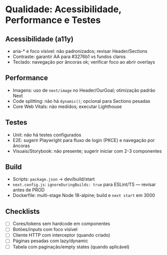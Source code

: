 # Qualidade: Acessibilidade, Performance e Testes

## Acessibilidade (a11y)
- aria-* e foco visível: não padronizados; revisar Header/Sections
- Contraste: garantir AA para #3276b1 vs fundos claros
- Teclado: navegação por âncoras ok; verificar foco ao abrir overlays

## Performance
- Imagens: uso de `next/image` no Header/OurGoal; otimização padrão Next
- Code splitting: não há `dynamic()`; opcional para Sections pesadas
- Core Web Vitals: não medidos; executar Lighthouse

## Testes
- Unit: não há testes configurados
- E2E: sugerir Playwright para fluxo de login (PKCE) e navegação por âncoras
- Visuais/Storybook: não presente; sugerir iniciar com 2-3 componentes

## Build
- Scripts: `package.json` → dev/build/start
- `next.config.js`: `ignoreDuringBuilds: true` para ESLint/TS — revisar antes de PROD
- Dockerfile: multi-stage Node 18-alpine; build e `next start` em 3000

## Checklists
- [ ] Cores/tokens sem hardcode em componentes
- [ ] Botões/inputs com foco visível
- [ ] Cliente HTTP com interceptor (quando criado)
- [ ] Páginas pesadas com lazy/dynamic
- [ ] Tabela com paginação/empty states (quando aplicável)
